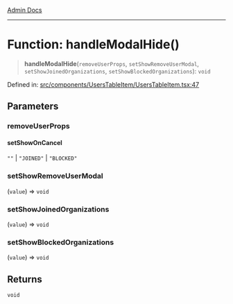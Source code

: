 [Admin Docs](/)

***

# Function: handleModalHide()

> **handleModalHide**(`removeUserProps`, `setShowRemoveUserModal`, `setShowJoinedOrganizations`, `setShowBlockedOrganizations`): `void`

Defined in: [src/components/UsersTableItem/UsersTableItem.tsx:47](https://github.com/PalisadoesFoundation/talawa-admin/blob/main/src/components/UsersTableItem/UsersTableItem.tsx#L47)

## Parameters

### removeUserProps

#### setShowOnCancel

`""` \| `"JOINED"` \| `"BLOCKED"`

### setShowRemoveUserModal

(`value`) => `void`

### setShowJoinedOrganizations

(`value`) => `void`

### setShowBlockedOrganizations

(`value`) => `void`

## Returns

`void`
